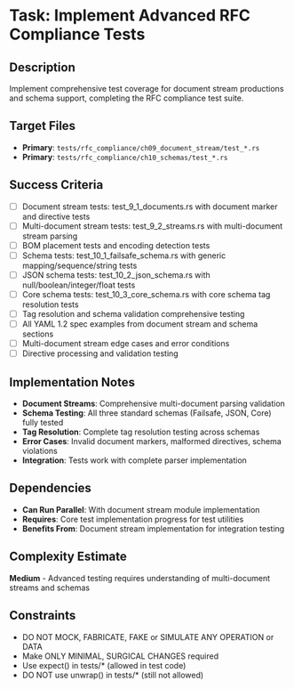 # Task: Implement Advanced RFC Compliance Tests

## Description
Implement comprehensive test coverage for document stream productions and schema support, completing the RFC compliance test suite.

## Target Files
- **Primary**: `tests/rfc_compliance/ch09_document_stream/test_*.rs`
- **Primary**: `tests/rfc_compliance/ch10_schemas/test_*.rs`

## Success Criteria
- [ ] Document stream tests: test_9_1_documents.rs with document marker and directive tests
- [ ] Multi-document stream tests: test_9_2_streams.rs with multi-document stream parsing
- [ ] BOM placement tests and encoding detection tests
- [ ] Schema tests: test_10_1_failsafe_schema.rs with generic mapping/sequence/string tests  
- [ ] JSON schema tests: test_10_2_json_schema.rs with null/boolean/integer/float tests
- [ ] Core schema tests: test_10_3_core_schema.rs with core schema tag resolution tests
- [ ] Tag resolution and schema validation comprehensive testing
- [ ] All YAML 1.2 spec examples from document stream and schema sections
- [ ] Multi-document stream edge cases and error conditions
- [ ] Directive processing and validation testing

## Implementation Notes
- **Document Streams**: Comprehensive multi-document parsing validation
- **Schema Testing**: All three standard schemas (Failsafe, JSON, Core) fully tested
- **Tag Resolution**: Complete tag resolution testing across schemas
- **Error Cases**: Invalid document markers, malformed directives, schema violations
- **Integration**: Tests work with complete parser implementation

## Dependencies
- **Can Run Parallel**: With document stream module implementation
- **Requires**: Core test implementation progress for test utilities
- **Benefits From**: Document stream implementation for integration testing

## Complexity Estimate
**Medium** - Advanced testing requires understanding of multi-document streams and schemas

## Constraints
- DO NOT MOCK, FABRICATE, FAKE or SIMULATE ANY OPERATION or DATA
- Make ONLY MINIMAL, SURGICAL CHANGES required
- Use expect() in tests/* (allowed in test code)
- DO NOT use unwrap() in tests/* (still not allowed)